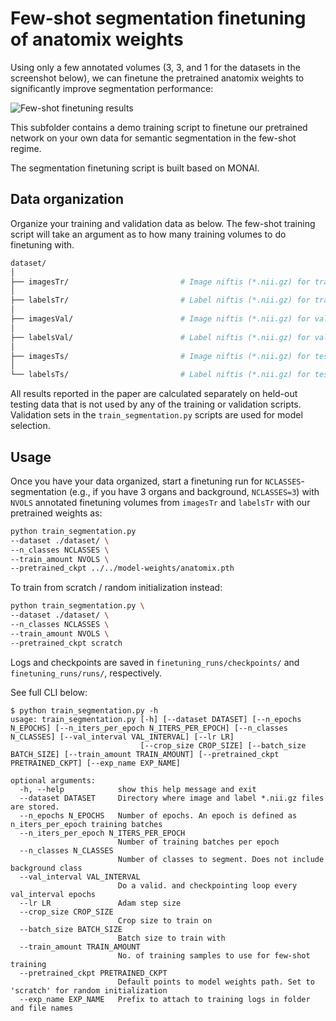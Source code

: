 # Few-shot segmentation finetuning of anatomix weights

Using only a few annotated volumes (3, 3, and 1 for the datasets in the screenshot below), 
we can finetune the pretrained anatomix weights to significantly improve segmentation
performance:

![Few-shot finetuning results](https://www.neeldey.com/files/qualitative-segmentation.png)

This subfolder contains a demo training script to finetune our pretrained network on
your own data for semantic segmentation in the few-shot regime.

The segmentation finetuning script is built based on MONAI.

## Data organization

Organize your training and validation data as below. The few-shot training script will
take an argument as to how many training volumes to do finetuning with.

```bash
dataset/
│
├── imagesTr/                         # Image niftis (*.nii.gz) for training set
│
├── labelsTr/                         # Label niftis (*.nii.gz) for training set
│
├── imagesVal/                        # Image niftis (*.nii.gz) for validation set
│
├── labelsVal/                        # Label niftis (*.nii.gz) for validation set
│
├── imagesTs/                         # Image niftis (*.nii.gz) for testing set
│
└── labelsTs/                         # Label niftis (*.nii.gz) for testing set
```

All results reported in the paper are calculated separately on held-out testing
data that is not used by any of the training or validation scripts. Validation
sets in the `train_segmentation.py` scripts are used for model selection.


## Usage

Once you have your data organized, start a finetuning run for `NCLASSES`-segmentation 
(e.g., if you have 3 organs and background, `NCLASSES=3`) with `NVOLS` annotated 
finetuning volumes from `imagesTr` and `labelsTr` with our pretrained weights as:
```bash
python train_segmentation.py 
--dataset ./dataset/ \
--n_classes NCLASSES \
--train_amount NVOLS \
--pretrained_ckpt ../../model-weights/anatomix.pth
```

To train from scratch / random initialization instead:
```bash
python train_segmentation.py \
--dataset ./dataset/ \
--n_classes NCLASSES \
--train_amount NVOLS \
--pretrained_ckpt scratch
```

Logs and checkpoints are saved in `finetuning_runs/checkpoints/` and `finetuning_runs/runs/`, respectively.

See full CLI below:
```
$ python train_segmentation.py -h
usage: train_segmentation.py [-h] [--dataset DATASET] [--n_epochs N_EPOCHS] [--n_iters_per_epoch N_ITERS_PER_EPOCH] [--n_classes N_CLASSES] [--val_interval VAL_INTERVAL] [--lr LR]
                             [--crop_size CROP_SIZE] [--batch_size BATCH_SIZE] [--train_amount TRAIN_AMOUNT] [--pretrained_ckpt PRETRAINED_CKPT] [--exp_name EXP_NAME]

optional arguments:
  -h, --help            show this help message and exit
  --dataset DATASET     Directory where image and label *.nii.gz files are stored.
  --n_epochs N_EPOCHS   Number of epochs. An epoch is defined as n_iters_per_epoch training batches
  --n_iters_per_epoch N_ITERS_PER_EPOCH
                        Number of training batches per epoch
  --n_classes N_CLASSES
                        Number of classes to segment. Does not include background class
  --val_interval VAL_INTERVAL
                        Do a valid. and checkpointing loop every val_interval epochs
  --lr LR               Adam step size
  --crop_size CROP_SIZE
                        Crop size to train on
  --batch_size BATCH_SIZE
                        Batch size to train with
  --train_amount TRAIN_AMOUNT
                        No. of training samples to use for few-shot training
  --pretrained_ckpt PRETRAINED_CKPT
                        Default points to model weights path. Set to 'scratch' for random initialization
  --exp_name EXP_NAME   Prefix to attach to training logs in folder and file names
```